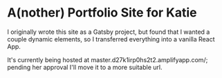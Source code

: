 # A(nother) Portfolio Site for Katie

I originally wrote this site as a Gatsby project, but found that I wanted a couple dynamic elements, so I transferred everything into a vanilla React App. 

It's currently being hosted at master.d27k1irp0hs2t2.amplifyapp.com/; pending her approval I'll move it to a more suitable url.
